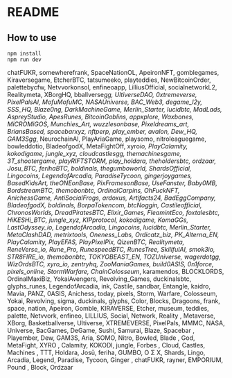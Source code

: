 # README

## How to use

```
npm install
npm run dev
```

chatFUKR, somewherefrank, SpaceNationOL, ApeironNFT, gomblegames, Kiraversegame, EtcherBTC, tatsumeeko, playteddies, NewBitcoinOrder, palettebycfw, Netvvorkonsol, enfineoapp, LilliusOfficial, socialnetworkL2, Realitymeta, XBorgHQ, bballverse*gg, UltiverseDAO, 0xtremeverse, PixelPalsAI, MofuMofuMC, NASAUniverse, BAC_Web3, degame_l2y, SSS_HQ, Blaze0ng, DarkMachineGame, Merlin_Starter, lucidbtc, MadLads, AspreyStudio, ApesRunes, BitcoinGoblins, appxplore, Waxbones, MiCROMiGOS, Munchies_Art, wuzzlesonbase, Pixeldreams_art, BriansBased, spacebarxyz, nftperp, play_ember, avalon, Dew_HQ, GAM3Sgg*, NeurochainAI, PlayAriaGame, playsomo, nitroleaguegame, bowleddotio, BladeofgodX, MetaFightOff, xyro*io, PlayCalamity, kokodigame, jungle_xyz, cloudcastlesgg, themachinesgame, 3T_shootergame, playRIFTSTORM, play_holdara, theholdersbtc, ordzaar, Josu_BTC, ferihaBTC, boldinals, thegumboworld, ShardsOfficial, Lingocoins, LegendofArcadia, ParadiseTycoon, gingerjoygames, BasedKidsArt, theONEonBase, PixFramesonBase, UseFanster, Baby0MB, BordstreamBTC, themobonbtc, OrdinalCarpins, OhFuckNFT, AnichessGame, AntiSocialFrogs, ardoxus, Artifacts24, BadEggCompany, BladeofgodX, boldinals, BorpaTokencom, btcNoggin, Castileofficial, ChronosWorlds, DreadPiratesBTC, Elixir_Games, FleamintEco, foxtalesbtc, HiKESHi_BTC, jungle_xyz, KIPprotocol, kokodigame, KomaGGs, LastOdyssey_io, LegendofArcadia, Lingocoins, lucidbtc, Merlin_Starter, MetaClashDAD, metrixtools, Oneness_Labs, Ordicatz_biz, PK_Alterna_EN, PlayCalamity, PlayEFAS, PlayPixelPix, QizenBTC, Realitymeta, ReneVerse_io, Rune_Pro, RunespeedBTC, RunesTree, SkillfulAI, smok3io, STR8FIRE_io, themobonbtc, TOKYOBEAST_EN, TOZUniverse, wagerdotgg, WizOrdsBTC, xyro_io, zentryhq, ZooManiaGames, build0ASIS, 0n1force, pixels_online, StormWarfare, ChainColosseum*, karamendos, BLOCKLORDS, OrdinalMaxiBiz, YokaiAvengers, Revolving_Games, duckinalsbtc, glyphs_runes, LegendofArcadia, ink, Castile, sandbar, Entangle, kaidro, Mavia, PANZ, 0ASIS, Anichess, today, pixels, Storm, Warfare, Colosseum, Yokai, Revolving, sigma, duckinals, glyphs, Color, Blocks, Dragoons, frank, space, nation, Apeiron, Gomble, KIRAVERSE, Etcher, museum, teddies, palette, Netvvork, enfineo, LILLIUS, Social, Network, Reality , Metaverse, XBorg, Basketballverse, Ultiverse, XTREMEVERSE, PixelPals, MMMC, NASA, Universe, BacGames, DeGame, Sushi, Samurai, Blaze, Spacebar , Playember, Dew, GAM3S, Aria, SOMO, Nitro, Bowled, Blade , God, MetaFight, XYRO , Calamity, KOKODI, jungle, Forbes , Cloud, Castles, Machines , TTT, Holdara, Josū, feriha, GUMBO, O Σ X, Shards, Lingo, Arcadia, Legend, Paradise, Tycoon, Ginger , chatFUKR, rayner, EMPORIUM, Pound , Block, Ordzaar
